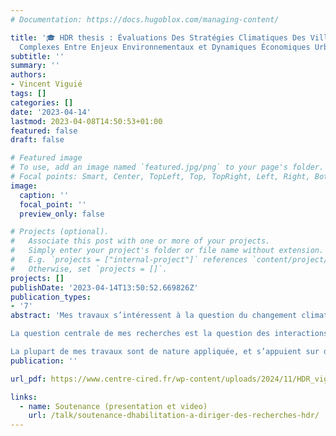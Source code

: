 ```yaml
---
# Documentation: https://docs.hugoblox.com/managing-content/

title: '🎓 HDR thesis : Évaluations Des Stratégies Climatiques Des Villes : Modélisations Des Interactions
  Complexes Entre Enjeux Environnementaux et Dynamiques Économiques Urbaines'
subtitle: ''
summary: ''
authors:
- Vincent Viguié
tags: []
categories: []
date: '2023-04-14'
lastmod: 2023-04-08T14:50:53+01:00
featured: false
draft: false

# Featured image
# To use, add an image named `featured.jpg/png` to your page's folder.
# Focal points: Smart, Center, TopLeft, Top, TopRight, Left, Right, BottomLeft, Bottom, BottomRight.
image:
  caption: ''
  focal_point: ''
  preview_only: false

# Projects (optional).
#   Associate this post with one or more of your projects.
#   Simply enter your project's folder or file name without extension.
#   E.g. `projects = ["internal-project"]` references `content/project/deep-learning/index.md`.
#   Otherwise, set `projects = []`.
projects: []
publishDate: '2023-04-14T13:50:52.669826Z'
publication_types:
- '7'
abstract: 'Mes travaux s’intéressent à la question du changement climatique, défi majeur posé à nos sociétés, qui porte à une échelle et une complexité sans précédent la question des politiques publiques. Ces politiques sont faites à différentes échelles, et je me suis focalisé sur l’échelle sub-étatique, c’est-à-dire sur ce que les villes ou les régions peuvent faire face au changement climatique.

La question centrale de mes recherches est la question des interactions entre enjeux et des arbitrages à mener lorsque l’on définit des politiques, et qui rendent cette définition particulièrement complexe. Étudier des interactions signifie se situer au croisement de plusieurs disciplines. Il s’agit tout d’abord de diverses composantes de la science économique : économie de l’environnement, économie du transport, économie géographique et urbaine. Il s’agit ensuite de composantes des sciences de l’aménagement, qui sont liées à ces dernières sans recouvrir exactement le même cor- pus théorique ou la même littérature (prospective géographique, analyse des politiques urbaines, ingénierie du trafic). Il s’agit enfin de composantes des sciences de l’environnement, notamment la météorologie urbaine et la modélisation des services écosystémiques. L’ensemble de ces disciplines, qui regardent toutes le même objet et visent conjointement, parmi d’autres objectifs, à conseiller la décision publique, correspondent bien au volant urbain de ce que l’on nomme de plus en plus dans les pays anglo-saxons la Sustainability Science (voir par exemple Kates, 2011).

La plupart de mes travaux sont de nature appliquée, et s’appuient sur des modèles numériques. Les modèles, dont les résultats chiffrés ne doivent jamais être pris sans regard critique, sont pris comme un cadre à penser, pour tenter de comparer des ordres de grandeur dans un système d’interactions complexes. Le bilan qui suit présente mes travaux qui se rattachent à une grande question : celle de l’interaction des enjeux auxquels font face les décideurs urbains. Il s’agit tout d’abord des interactions entre enjeux environnementaux eux-mêmes, puis des interactions entre enjeux environnementaux et enjeux socio-économiques.'
publication: ''

url_pdf: https://www.centre-cired.fr/wp-content/uploads/2024/11/HDR_viguie.pdf

links:
  - name: Soutenance (presentation et video)
    url: /talk/soutenance-dhabilitation-a-diriger-des-recherches-hdr/
---
```






